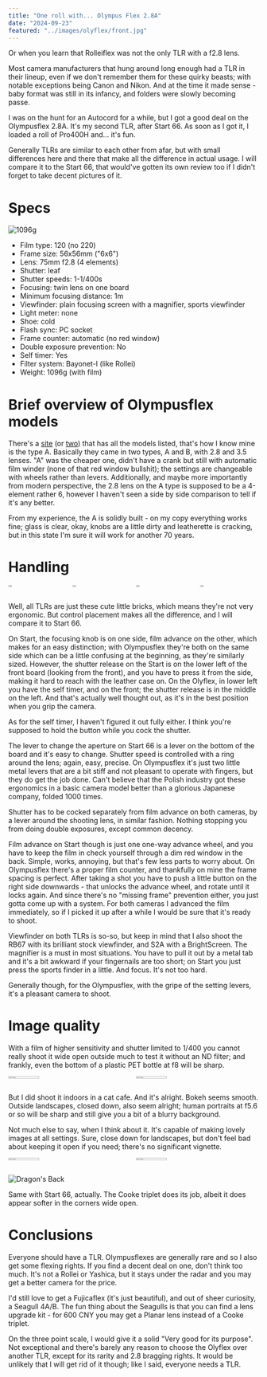 ```yaml
---
title: "One roll with... Olympus Flex 2.8A"
date: "2024-09-23"
featured: "../images/olyflex/front.jpg"
---
```


Or when you learn that Rolleiflex was not the only TLR with a f2.8 lens.

Most camera manufacturers that hung around long enough had a TLR in their lineup, even if we don't remember them for these quirky beasts; with notable exceptions being Canon and Nikon. And at the time it made sense - baby format was still in its infancy, and folders were slowly becoming passe. 

I was on the hunt for an Autocord for a while, but I got a good deal on the Olympusflex 2.8A. It's my second TLR, after Start 66. As soon as I got it, I loaded a roll of Pro400H and... it's fun. 

Generally TLRs are similar to each other from afar, but with small differences here and there that make all the difference in actual usage. I will compare it to the Start 66, that would've gotten its own review too if I didn't forget to take decent pictures of it.

# Specs

![1096g](../images/olyflex/weight.jpg)

* Film type: 120 (no 220)
* Frame size: 56x56mm ("6x6")
* Lens: 75mm f2.8 (4 elements)
* Shutter: leaf
* Shutter speeds: 1-1/400s
* Focusing: twin lens on one board
* Minimum focusing distance: 1m
* Viewfinder: plain focusing screen with a magnifier, sports viewfinder
* Light meter: none
* Shoe: cold
* Flash sync: PC socket
* Frame counter: automatic (no red window)
* Double exposure prevention: No
* Self timer: Yes
* Filter system: Bayonet-I (like Rollei)
* Weight: 1096g (with film)

# Brief overview of Olympusflex models

There's a [site](http://www.biofos.com/coll/subcoll/tlr.html) (or [two](http://www.tlr-cameras.com/Japanese/Olympus.html)) that has all the models listed, that's how I know mine is the type A. Basically they came in two types, A and B, with 2.8 and 3.5 lenses. "A" was the cheaper one, didn't have a crank but still with automatic film winder (none of that red window bullshit); the settings are changeable with wheels rather than levers. Additionally, and maybe more importantly from modern perspective, the 2.8 lens on the A type is supposed to be a 4-element rather 6, however I haven't seen a side by side comparison to tell if it's any better. 

From my experience, the A is solidly built - on my copy everything works fine; glass is clear, okay, knobs are a little dirty and leatherette is cracking, but in this state I'm sure it will work for another 70 years.

# Handling

<div style="display:flex">
     <div style="flex:1;padding-left;">
          <img src="../images/olyflex/left.jpg" width="25%"/>
     </div>
     <div style="flex:1;padding-left:10px;">
          <img src="../images/olyflex/right.jpg" width="25%"/>
     </div>
     <div style="flex:1;padding-left:10px;">
          <img src="../images/olyflex/bottom.jpg" width="25%"/>
     </div>
     <div style="flex:1;padding-left:10px;">
          <img src="../images/olyflex/case.jpg" width="25%"/>
     </div>
</div>

Well, all TLRs are just these cute little bricks, which means they're not very ergonomic. But control placement makes all the difference, and I will compare it to Start 66.

On Start, the focusing knob is on one side, film advance on the other, which makes for an easy distinction; with Olympusflex they're both on the same side which can be a little confusing at the beginning, as they're similarly sized. However, the shutter release on the Start is on the lower left of the front board (looking from the front), and you have to press it from the side, making it hard to reach with the leather case on. On the Olyflex, in lower left you have the self timer, and on the front; the shutter release is in the middle on the left. And that's actually well thought out, as it's in the best position when you grip the camera.

As for the self timer, I haven't figured it out fully either. I think you're supposed to hold the button while you cock the shutter.

The lever to change the aperture on Start 66 is a lever on the bottom of the board and it's easy to change. Shutter speed is controlled with a ring around the lens; again, easy, precise. On Olympusflex it's just two little metal levers that are a bit stiff and not pleasant to operate with fingers, but they do get the job done. Can't believe that the Polish industry got these ergonomics in a basic camera model better than a glorious Japanese company, folded 1000 times.

Shutter has to be cocked separately from film advance on both cameras, by a lever around the shooting lens, in similar fashion. Nothing stopping you from doing double exposures, except common decency.

Film advance on Start though is just one one-way advance wheel, and you have to keep the film in check yourself through a dim red window in the back. Simple, works, annoying, but that's few less parts to worry about. On Olympusflex there's a proper film counter, and thankfully on mine the frame spacing is perfect. After taking a shot you have to push a little button on the right side downwards - that unlocks the advance wheel, and rotate until it locks again. And since there's no "missing frame" prevention either, you just gotta come up with a system. For both cameras I advanced the film immediately, so if I picked it up after a while I would be sure that it's ready to shoot.

Viewfinder on both TLRs is so-so, but keep in mind that I also shoot the RB67 with its brilliant stock viewfinder, and S2A with a BrightScreen. The magnifier is a must in most situations. You have to pull it out by a metal tab and it's a bit awkward if your fingernails are too short; on Start you just press the sports finder in a little. And focus. It's not too hard.

Generally though, for the Olympusflex, with the gripe of the setting levers, it's a pleasant camera to shoot.

# Image quality

With a film of higher sensitivity and shutter limited to 1/400 you cannot really shoot it wide open outside much to test it without an ND filter; and frankly, even the bottom of a plastic PET bottle at f8 will be sharp.

<div style="display:flex">
     <div style="flex:1;padding-left;">
          <img src="../images/olyflex/samples/catcafe.jpg" width="50%"/>
     </div>
     <div style="flex:1;padding-left:10px;">
          <img src="../images/olyflex/samples/trisunflower.jpg" width="50%"/>
     </div>
</div>

But I did shoot it indoors in a cat cafe. And it's alright. Bokeh seems smooth. Outside landscapes, closed down, also seem alright; human portraits at f5.6 or so will be sharp and still give you a bit of a blurry background.

Not much else to say, when I think about it. It's capable of making lovely images at all settings. Sure, close down for landscapes, but don't feel bad about keeping it open if you need; there's no significant vignette.

<div style="display:flex">
     <div style="flex:1;padding-left;">
          <img src="../images/olyflex/samples/saxophonist1.jpg" width="50%"/>
     </div>
     <div style="flex:1;padding-left:10px;">
          <img src="../images/olyflex/samples/saxophonist2.jpg" width="50%"/>
     </div>
</div>

![Dragon's Back](../images/olyflex/samples/dragonsback.jpg)

Same with Start 66, actually. The Cooke triplet does its job, albeit it does appear softer in the corners wide open.

# Conclusions

Everyone should have a TLR. Olympusflexes are generally rare and so I also get some flexing rights. If you find a decent deal on one, don't think too much. It's not a Rollei or Yashica, but it stays under the radar and you may get a better camera for the price.

I'd still love to get a Fujicaflex (it's just beautiful), and out of sheer curiosity, a Seagull 4A/B. The fun thing about the Seagulls is that you can find a lens upgrade kit - for 600 CNY you may get a Planar lens instead of a Cooke triplet.

On the three point scale, I would give it a solid "Very good for its purpose". Not exceptional and there's barely any reason to choose the Olyflex over another TLR, except for its rarity and 2.8 bragging rights. It would be unlikely that I will get rid of it though; like I said, everyone needs a TLR.

